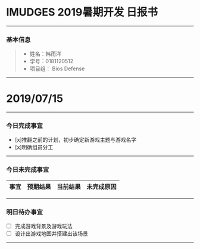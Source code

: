 # IMUDGES 2019暑期开发 日报书
-------


### 基本信息
> * 姓名：韩雨洋
> * 学号：0181120512
> * 项目组： Bios Defense

-------


# 2019/07/15

-------

### 今日完成事宜
- [x]推翻之前的计划，初步确定新游戏主题与游戏名字
- [x]明确组员分工

-----
### 今日未完成事宜


| 事宜     |预期结果| 当前结果  | 未完成原因   | 
| --------   | -----:  | -----:  | :----:  |



------
### 明日待办事宜
- [ ] 完成游戏背景及游戏玩法
- [ ] 设计出游戏地图并搭建出该场景 
-------
